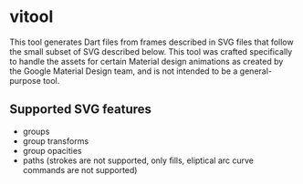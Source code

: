 # vitool

This tool generates Dart files from frames described in SVG files that follow
the small subset of SVG described below.
This tool was crafted specifically to handle the assets for certain Material
design animations as created by the Google Material Design team, and is not
intended to be a general-purpose tool.

## Supported SVG features
  - groups
  - group transforms
  - group opacities
  - paths (strokes are not supported, only fills, eliptical arc curve commands are not supported)
